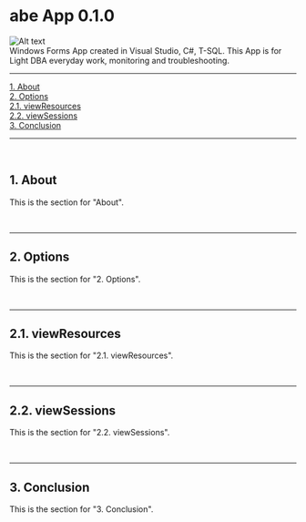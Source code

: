 # abe App 0.1.0  
![Alt text](https://github.com/abeamar/abeApp/blob/main/logo.png) <br>
Windows Forms App created in Visual Studio, C#, T-SQL. This App is for Light DBA everyday work, monitoring and troubleshooting.
<hr>
 <p dir="auto">
        <a href="#about">1. About</a><br>
        <a href="#options">2. Options</a><br>
        <a href="#resources"> 2.1. viewResources</a><br>
        <a href="#sessions"> 2.2. viewSessions</a><br>
        <a href="#conclusion">3. Conclusion</a><br>
    </p>
    <hr>
    <br>
     <section id="about">
        <h2>1. About</h2>
        <p>This is the section for "About".</p>
    </section>
        <br>
            <hr>
    <section id="options">
        <h2>2. Options</h2>
        <p>This is the section for "2. Options".</p>
    </section>
        <br>
            <hr>
    <section id="resources">
        <h2>2.1. viewResources</h2>
        <p>This is the section for "2.1. viewResources".</p>
    </section>
        <br>
            <hr>
    <section id="sessions">
        <h2>2.2. viewSessions</h2>
        <p>This is the section for "2.2. viewSessions".</p>
    </section>
            <br>
            <hr>
    <section id="conclusion">
        <h2>3. Conclusion</h2>
        <p>This is the section for "3. Conclusion".</p>
    </section>
        <br>

